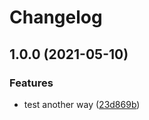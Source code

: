 # Changelog

## 1.0.0 (2021-05-10)


### Features

* test another way ([23d869b](https://www.github.com/hugomrdias/mono-release/commit/23d869b250a4e1f214e0a4471199f78a3a0919eb))
